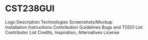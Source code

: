 # CST238GUI

Logo
Description
Technologies 
Screenshots/Mockup  
Installation Instructions
Contribution Guidelines
Bugs and TODO List
Contributor List
Credits, Inspiration, Alternatives
License
